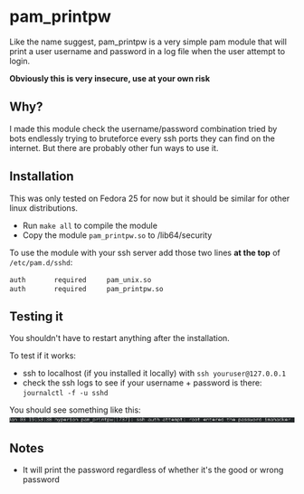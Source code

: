 # pam_printpw

Like the name suggest, pam_printpw is a very simple pam module that will print a
user username and password in a log file when the user attempt to login.

**Obviously this is very insecure, use at your own risk**

## Why?

I made this module check the username/password combination tried by bots
endlessly trying to bruteforce every ssh ports they can find on the internet.
But there are probably other fun ways to use it.

## Installation

This was only tested on Fedora 25 for now but it should be similar for other
linux distributions.

- Run ` make all ` to compile the module
- Copy the module `pam_printpw.so` to /lib64/security

To use the module with your ssh server add those two lines **at the top** of
`/etc/pam.d/sshd`:

```
auth       required     pam_unix.so
auth       required     pam_printpw.so
```

## Testing it

You shouldn't have to restart anything after the installation.

To test if it works:

- ssh to localhost (if you installed it locally) with `ssh youruser@127.0.0.1`
- check the ssh logs to see if your username + password is there: `journalctl -f -u sshd`

You should see something like this:
![pam_log](screenshot/pam_log.png)

## Notes

- It will print the password regardless of whether it's the good or wrong password
